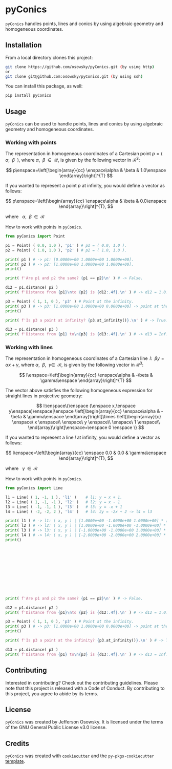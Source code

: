 # pyConics

`pyConics` handles points, lines and conics by using algebraic geometry
 and homogeneous coordinates.

## Installation

From a local directory clones this project:

```bash
git clone https://github.com/osowsky/pyConics.git (by using http)
or
git clone git@github.com:osowsky/pyConics.git (by using ssh)
```

You can install this package, as well:

```bash
pip install pyConics
```

## Usage

`pyConics` can be used to handle points, lines and conics by using algebraic
geometry and homogeneous coordinates.

### Working with points

The representation in homogeneous coordinates of a Cartesian point
$p = (\enspace\alpha,\enspace\beta\enspace)$, where
$\alpha,\enspace\beta\enspace\in\enspace\mathcal{R}$,
is given by the following vector in $\mathcal{R}^3$:

$$
p\enspace=\left[\begin{array}{cc}
\enspace\alpha & \beta & 1.0\enspace
\end{array}\right]^{T}
$$

If you wanted to represent a point $p$ at infinity, you would define a
vector as follows:

$$
p\enspace=\left[\begin{array}{cc}
\enspace\alpha & \beta & 0.0\enspace
\end{array}\right]^{T},
$$

where $\enspace\alpha,\enspace\beta\enspace\in\enspace\mathcal{R}$

How to work with points in `pyConics`.

```python
from pyConics import Point

p1 = Point( ( 0.0, 1.0 ), 'p1' ) # p1 = ( 0.0, 1.0 ).
p2 = Point( ( 1.0, 1.0 ), 'p2' ) # p2 = ( 1.0, 1.0 ).

print( p1 ) # -> p1: [0.0000e+00 1.0000e+00 1.0000e+00].
print( p2 ) # -> p2: [1.0000e+00 1.0000e+00 1.0000e+00].
print()

print( f'Are p1 and p2 the same? {p1 == p2}\n' ) # -> False.

d12 = p1.distance( p2 )
print( f'Distance from {p1}\nto {p2} is {d12:.4f}.\n' ) # -> d12 = 1.0.

p3 = Point( ( 1, 1, 0 ), 'p3' ) # Point at the infinity.
print( p3 ) # -> p3: [1.0000e+00 1.0000e+00 0.0000e+00] -> point at the infinity.
print()

print( f'Is p3 a point at infinity? {p3.at_infinity()}.\n' ) # -> True.

d13 = p1.distance( p3 )
print( f'Distance from {p1} to\n{p3} is {d13:.4f}.\n' ) # -> d13 = Inf.
```

### Working with lines

The representation in homogeneous coordinates of a Cartesian line
$\,l:\enspace\beta y=\alpha x + \gamma$, where
$\alpha,\enspace\beta,\enspace\gamma\in\enspace\mathcal{R}$,
is given by the following vector in $\mathcal{R}^3$:

$$
l\enspace=\left[\begin{array}{cc}
\enspace\alpha & -\beta & \gamma\enspace
\end{array}\right]^{T}
$$

The vector above satisfies the following homogeneous expression for straight lines
in projective geometry:

$$
l:\enspace\{\enspace (\enspace x,\enspace y\enspace)\enspace|\enspace
\left[\begin{array}{cc}
\enspace\alpha & -\beta & \gamma\enspace
\end{array}\right]\times
\left[\begin{array}{c}
\enspace\ x \enspace\\
\enspace\ y \enspace\\
\enspace\ 1 \enspace\\
\end{array}\right]\enspace=\enspace 0
\enspace
\}
$$

If you wanted to represent a line $l$ at infinity, you would define a
vector as follows:

$$
l\enspace=\left[\begin{array}{cc}
\enspace 0.0 & 0.0 & \gamma\enspace
\end{array}\right]^{T},
$$

where $\enspace\gamma\enspace\in\enspace\mathcal{R}$

How to work with points in `pyConics`.

```python
from pyConics import Line

l1 = Line( ( 1, -1, 1 ), 'l1' )    # l1: y = x + 1.
l2 = Line( ( 1, -1, -1 ), 'l2' )   # l2: y = x - 1
l3 = Line( ( -1, -1, 1 ), 'l3' )   # l3: y = -x + 1
l4 = Line( ( -2, -2, 2 ), 'l4' )   # l4: 2y = -2x + 2 -> l4 = l3

print( l1 ) # -> l1: ( x, y ) | [1.0000e+00 -1.0000e+00 1.0000e+00] * [ x y 1 ]' = 0.
print( l2 ) # -> l2: ( x, y ) | [1.0000e+00 -1.0000e+00 -1.0000e+00] * [ x y 1 ]' = 0.
print( l3 ) # -> l3: ( x, y ) | [-1.0000e+00 -1.0000e+00 1.0000e+00] * [ x y 1 ]' = 0.
print( l4 ) # -> l4: ( x, y ) | [-2.0000e+00 -2.0000e+00 2.0000e+00] * [ x y 1 ]' = 0.
print()












print( f'Are p1 and p2 the same? {p1 == p2}\n' ) # -> False.

d12 = p1.distance( p2 )
print( f'Distance from {p1}\nto {p2} is {d12:.4f}.\n' ) # -> d12 = 1.0.

p3 = Point( ( 1, 1, 0 ), 'p3' ) # Point at the infinity.
print( p3 ) # -> p3: [1.0000e+00 1.0000e+00 0.0000e+00] -> point at the infinity.
print()

print( f'Is p3 a point at the infinity? {p3.at_infinity()}.\n' ) # -> True.

d13 = p1.distance( p3 )
print( f'Distance from {p1} to\n{p3} is {d13:.4f}.\n' ) # -> d13 = Inf.
```

## Contributing

Interested in contributing? Check out the contributing guidelines.
Please note that this project is released with a Code of Conduct.
By contributing to this project, you agree to abide by its terms.

## License

`pyConics` was created by Jefferson Osowsky.
It is licensed under the terms of the GNU General Public License v3.0 license.

## Credits

`pyConics` was created with [`cookiecutter`](https://cookiecutter.readthedocs.io/en/latest/)
and the `py-pkgs-cookiecutter` [template](https://github.com/py-pkgs/py-pkgs-cookiecutter).
